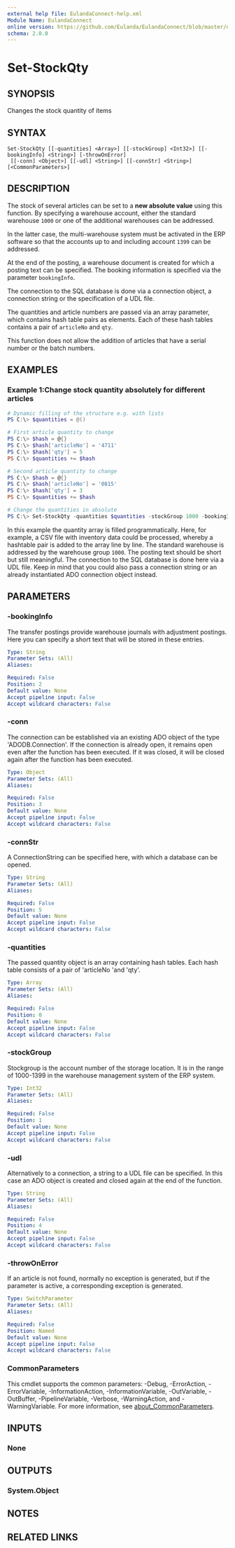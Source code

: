 ```yaml
---
external help file: EulandaConnect-help.xml
Module Name: EulandaConnect
online version: https://github.com/Eulanda/EulandaConnect/blob/master/docs/Set-StockQty.md
schema: 2.0.0
---
```


# Set-StockQty

## SYNOPSIS
Changes the stock quantity of items

## SYNTAX

```
Set-StockQty [[-quantities] <Array>] [[-stockGroup] <Int32>] [[-bookingInfo] <String>] [-throwOnError]
 [[-conn] <Object>] [[-udl] <String>] [[-connStr] <String>] [<CommonParameters>]
```

## DESCRIPTION
The stock of several articles can be set to a **new absolute value** using this function. By specifying a warehouse account, either the standard warehouse `1000` or one of the additional warehouses can be addressed.

In the latter case, the multi-warehouse system must be activated in the ERP software so that the accounts up to and including account `1399` can be addressed.

At the end of the posting, a warehouse document is created for which a posting text can be specified. The booking information is specified via the parameter `bookingInfo`.

The connection to the SQL database is done via a connection object, a connection string or the specification of a UDL file.

The quantities and article numbers are passed via an array parameter, which contains hash table pairs as elements. Each of these hash tables contains a pair of `articleNo` and `qty`.

This function does not allow the addition of articles that have a serial number or the batch numbers.

## EXAMPLES

### Example 1:Change stock quantity absolutely for different articles
```powershell
# Dynamic filling of the structure e.g. with lists
PS C:\> $quantities = @()

# First article quantity to change
PS C:\> $hash = @{}
PS C:\> $hash['articleNo'] = '4711'
PS C:\> $hash['qty'] = 5
PS C:\> $quantities += $hash

# Second article quantity to change
PS C:\> $hash = @{}
PS C:\> $hash['articleNo'] = '0815'
PS C:\> $hash['qty'] = 3
PS C:\> $quantities += $hash

# Change the quantities in absolute
PS C:\> Set-StockQty -quantities $quantities -stockGroup 1000 -bookingInfo "Interim inventory" -udl "C:\temp\Eulanda_1 JohnDoe.udl"
```

In this example the quantity array is filled programmatically. Here, for example, a CSV file with inventory data could be processed, whereby a hashtable pair is added to the array line by line.
The standard warehouse is addressed by the warehouse group `1000`. The posting text should be short but still meaningful. The connection to the SQL database is done here via a UDL file. Keep in mind that you could also pass a connection string or an already instantiated ADO connection object instead.

## PARAMETERS

### -bookingInfo
The transfer postings provide warehouse journals with adjustment postings. Here you can specify a short text that will be stored in these entries.

```yaml
Type: String
Parameter Sets: (All)
Aliases:

Required: False
Position: 2
Default value: None
Accept pipeline input: False
Accept wildcard characters: False
```

### -conn
The connection can be established via an existing ADO object of the type 'ADODB.Connection'. If the connection is already open, it remains open even after the function has been executed. If it was closed, it will be closed again after the function has been executed.

```yaml
Type: Object
Parameter Sets: (All)
Aliases:

Required: False
Position: 3
Default value: None
Accept pipeline input: False
Accept wildcard characters: False
```

### -connStr
A ConnectionString can be specified here, with which a database can be opened.

```yaml
Type: String
Parameter Sets: (All)
Aliases:

Required: False
Position: 5
Default value: None
Accept pipeline input: False
Accept wildcard characters: False
```

### -quantities
The passed quantity object is an array containing hash tables. Each hash table consists of a pair of 'articleNo 'and 'qty'.

```yaml
Type: Array
Parameter Sets: (All)
Aliases:

Required: False
Position: 0
Default value: None
Accept pipeline input: False
Accept wildcard characters: False
```

### -stockGroup
Stockgroup is the account number of the storage location. It is in the range of 1000-1399 in the warehouse management system of the ERP system.

```yaml
Type: Int32
Parameter Sets: (All)
Aliases:

Required: False
Position: 1
Default value: None
Accept pipeline input: False
Accept wildcard characters: False
```

### -udl
Alternatively to a connection, a string to a UDL file can be specified. In this case an ADO object is created and closed again at the end of the function.

```yaml
Type: String
Parameter Sets: (All)
Aliases:

Required: False
Position: 4
Default value: None
Accept pipeline input: False
Accept wildcard characters: False
```

### -throwOnError
If an article is not found, normally no exception is generated, but if the parameter is active, a corresponding exception is generated.

```yaml
Type: SwitchParameter
Parameter Sets: (All)
Aliases:

Required: False
Position: Named
Default value: None
Accept pipeline input: False
Accept wildcard characters: False
```

### CommonParameters
This cmdlet supports the common parameters: -Debug, -ErrorAction, -ErrorVariable, -InformationAction, -InformationVariable, -OutVariable, -OutBuffer, -PipelineVariable, -Verbose, -WarningAction, and -WarningVariable. For more information, see [about_CommonParameters](http://go.microsoft.com/fwlink/?LinkID=113216).

## INPUTS

### None

## OUTPUTS

### System.Object
## NOTES

## RELATED LINKS
